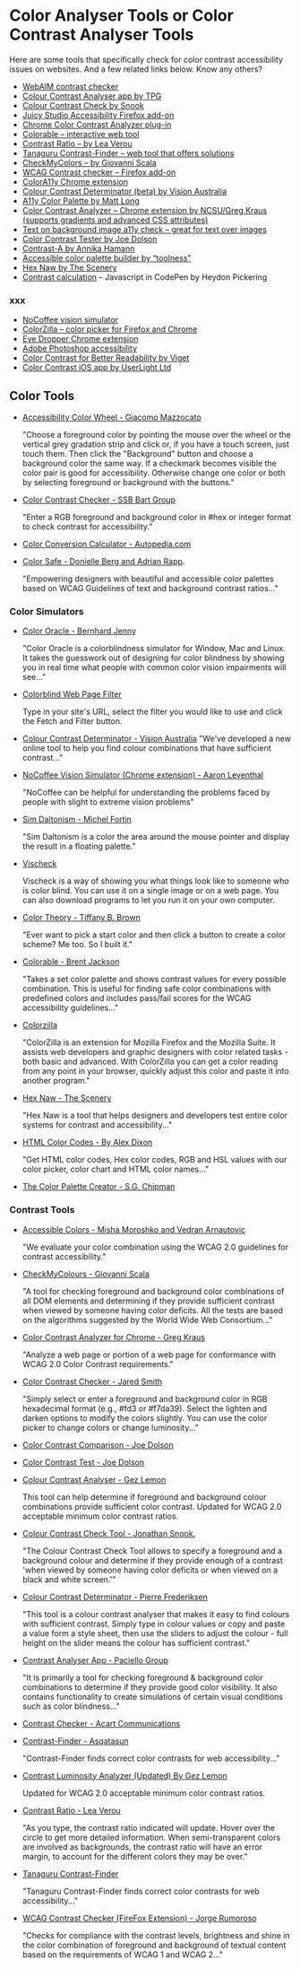 # Color Analyser Tools or Color Contrast Analyser Tools

Here are some tools that specifically check for color contrast accessibility issues on websites. And a few related links below. Know any others?			
				
* [WebAIM contrast checker](http://webaim.org/resources/contrastchecker/)
* [Colour Contrast Analyser app by TPG](https://www.paciellogroup.com/resources/contrastanalyser/)
* [Colour Contrast Check by Snook](http://snook.ca/technical/colour_contrast/colour.html)
* [Juicy Studio Accessibility Firefox add-on](https://addons.mozilla.org/en-US/firefox/addon/juicy-studio-accessibility-too/)
* [Chrome Color Contrast Analyzer plug-in](https://chrome.google.com/webstore/search/color%20contrast%20analyzer)
* [Colorable &#8211; interactive web tool](http://jxnblk.com/colorable/demos/text/)
* [Contrast Ratio &#8211; by Lea Verou](http://leaverou.github.io/contrast-ratio/)
* [Tanaguru Contrast-Finder &#8211; web tool that offers solutions](http://contrast-finder.tanaguru.com/)
* [CheckMyColors &#8211; by Giovanni Scala](http://www.checkmycolours.com/)
* [WCAG Contrast checker &#8211; Firefox add-on](https://addons.mozilla.org/en-us/firefox/addon/wcag-contrast-checker/)
* [ColorA11y Chrome extension](https://chrome.google.com/webstore/detail/colora11y/icfneoldcbdmgaiocnnobpbbjncdfbfb?hl=en)
* [Colour Contrast Determinator (beta) by Vision Australia](http://www.visionaustralia.org/digital-access-determinator)
* [A11y Color Palette by Matt Long](http://a11yrocks.com/colorPalette/)
* [Color Contrast Analyzer &#8211; Chrome extension by NCSU/Greg Kraus (supports gradients and advanced CSS attributes)](https://chrome.google.com/webstore/detail/color-contrast-analyzer/dagdlcijhfbmgkjokkjicnnfimlebcll)
* [Text on background image a11y check &#8211; great for text over images](http://www.brandwood.com/a11y/)
* [Color Contrast Tester by Joe Dolson](https://www.joedolson.com/2008/05/testing-color-contrast/)
* [Contrast-A by Annika Hamann](http://dasplankton.de/ContrastA/)
* [Accessible color palette builder by &#8220;toolness&#8221;](https://toolness.github.io/accessible-color-matrix/)
* [Hex Naw by The Scenery](https://hexnaw.com/)
* [Contrast calculation</a> &#8211; Javascript in CodePen by Heydon Pickering](https://codepen.io/heydon/pen/oewNLp/)

### xxx

* [NoCoffee vision simulator](https://chrome.google.com/webstore/detail/nocoffee/jjeeggmbnhckmgdhmgdckeigabjfbddl/)
* [ColorZilla &#8211; color picker for Firefox and Chrome](http://www.colorzilla.com/chrome/)
* [Eye Dropper Chrome extension](https://chrome.google.com/webstore/detail/eye-dropper/hmdcmlfkchdmnmnmheododdhjedfccka?hl=en)
* [Adobe Photoshop accessibility](http://www.adobe.com/accessibility/products/photoshop.html)
* [Color Contrast for Better Readability by Viget](https://viget.com/inspire/color-contrast)
* [Color Contrast iOS app by UserLight Ltd](https://itunes.apple.com/na/app/color-contrast/id1095478187)

## Color Tools

* [Accessibility Color Wheel - Giacomo Mazzocato](http://gmazzocato.altervista.org/colorwheel/wheel.php)

  &quot;Choose a foreground color by pointing the mouse over the wheel or the vertical grey gradation strip and click or, if you have a touch screen, just touch them. Then click the &quot;Background&quot; button and choose a background color the same way. If a checkmark becomes visible the color pair is good for accessibility. Otherwise change one color or both by selecting foreground or background with the buttons.&quot; 
* [Color Contrast Checker - SSB Bart Group](http://www.ssbbartgroup.com/reference/color-contrast-checker/)

  &quot;Enter a RGB foreground and background color in #hex or integer format to check contrast for accessibility.&quot; 
* [Color Conversion Calculator - Autopedia.com](http://autopedia.com/html/ColorCalculator.html)
* [Color Safe - Donielle Berg and Adrian Rapp](http://colorsafe.co/).

  &quot;Empowering designers with beautiful and accessible color palettes based on WCAG Guidelines of text and background contrast ratios...&quot;

### Color Simulators

* [Color Oracle - Bernhard Jenny](http://colororacle.cartography.ch/)

   "Color Oracle is a colorblindness simulator for Window, Mac and Linux. It takes the guesswork out of designing for color blindness by showing you in real time what people with common color vision impairments will see..."
* [Colorblind Web Page Filter](https://www.toptal.com/designers/colorfilter)

   Type in your site's URL, select the filter you would like to use and click the Fetch and Filter button. 
* [Colour Contrast Determinator - Vision Australia](http://www.visionaustralia.org/business-and-professionals/digital-access-consulting/resources/tools-to-download/colour-contrast-determinator) 
   &quot;We've developed a new online tool to help you find colour combinations that have sufficient contrast...&quot;
* [NoCoffee Vision Simulator (Chrome extension) - Aaron Leventhal](https://chrome.google.com/webstore/detail/nocoffee/jjeeggmbnhckmgdhmgdckeigabjfbddl)

  &quot;NoCoffee can be helpful for understanding the problems faced by people with slight to extreme vision problems&quot;        
* [Sim Daltonism - Michel Fortin](https://michelf.ca/projects/sim-daltonism/)

  "Sim Daltonism is a color the area around the mouse pointer and display the result in a floating palette."
* [Vischeck](http://www.vischeck.com/vischeck/vischeckURL.php)

  Vischeck is a way of showing you what things look like to someone who is color blind. You can use it on a single image or on a web page. You can also download programs to let you run it on your own computer.
* [Color Theory - Tiffany B. Brown](https://colors.webinista.com/) 

  &quot;Ever want to pick a start color and then click a button to create a color scheme? Me too. So I built it.&quot; 
* [Colorable - Brent Jackson](http://jxnblk.com/colorable/demos/text/)

  &quot;Takes a set color palette and shows contrast values for every possible combination. This is useful for finding safe color combinations with predefined colors and includes pass/fail scores for the WCAG accessibility guidelines...&quot;
* [Colorzilla](https://addons.mozilla.org/en-US/firefox/addon/colorzilla/)

  "ColorZilla is an extension for Mozilla Firefox and the Mozilla Suite. It assists web developers and graphic designers with color related tasks - both basic and advanced. With ColorZilla you can get a color reading from any point in your browser, quickly adjust this color and paste it into another program."
* [Hex Naw - The Scenery](https://hexnaw.com/)

  &quot;Hex Naw is a tool that helps designers and developers test entire color systems for contrast and accessibility...&quot;  
* [HTML Color Codes -  By Alex Dixon](http://htmlcolorcodes.com/)

  &quot;Get HTML color codes, Hex color codes, RGB and HSL values with our color picker, color chart and HTML color names...&quot;
* [The Color Palette Creator - S.G. Chipman](http://slayeroffice.com/tools/color_palette/)

		
### Contrast Tools

* [Accessible Colors - Misha Moroshko and Vedran Arnautovic](http://accessible-colors.com/)

  "We evaluate your color combination using the WCAG 2.0 guidelines for contrast accessibility."
* [CheckMyColours - Giovanni Scala](http://www.checkmycolours.com)

  "A tool for checking foreground and background color combinations of all DOM elements and determining if they provide sufficient contrast when viewed by someone having color deficits. All the tests are based on the algorithms suggested by the World Wide Web Consortium..."
* [Color Contrast Analyzer for Chrome - Greg Kraus](https://chrome.google.com/webstore/detail/color-contrast-analyzer/dagdlcijhfbmgkjokkjicnnfimlebcll?hl=en)

  &quot;Analyze a web page or portion of a web page for conformance with WCAG 2.0 Color Contrast requirements.&quot;
* [Color Contrast Checker - Jared Smith](http://webaim.org/resources/contrastchecker/)

  "Simply select or enter a foreground and background color in RGB hexadecimal format (e.g., #fd3 or #f7da39). Select the lighten and darken options to modify the colors slightly. You can use the color picker to change colors or change luminosity..."
* [Color Contrast Comparison - Joe Dolson](http://www.joedolson.com/color-contrast-compare.php)
* [Color Contrast Test - Joe Dolson](http://www.joedolson.com/color-contrast-tester.php)
* [Colour Contrast Analyser - Gez Lemon](http://juicystudio.com/services/luminositycontrastratio.php)

  This tool can help determine if foreground and background colour combinations provide sufficient color contrast. Updated for WCAG 2.0 acceptable minimum color contrast ratios.
* [Colour Contrast Check Tool - Jonathan Snook.](https://snook.ca/technical/colour_contrast/colour.html)

  "The Colour Contrast Check Tool allows to specify a foreground and a background colour and determine if they provide enough of a contrast 'when viewed by someone having color deficits or when viewed on a black and white screen.'"
* [Colour Contrast Determinator -  Pierre Frederiksen](http://www.visionaustralia.org/business-and-professionals/digital-access-consulting/resources/tools-to-download/colour-contrast-determinator)

  &quot;This tool is a colour contrast analyser that makes it easy to find colours with sufficient contrast. Simply type in colour values or copy and paste a value form a style sheet, then use the sliders to adjust the colour - full height on the slider means the colour has sufficient contrast.&quot; 
* [Contrast Analyser App - Paciello Group](https://www.paciellogroup.com/resources/contrastanalyser/)

  "It is primarily a tool for checking foreground &amp; background color combinations to determine if they provide good color visibility. It also contains functionality to create simulations of certain visual conditions such as color blindness..."
* [Contrast Checker -  Acart Communications](http://contrastchecker.com/)
* [Contrast-Finder -  Asqatasun](https://app.contrast-finder.org/result.html)

  &quot;Contrast-Finder finds correct color contrasts for web accessibility...&quot; 
* [Contrast Luminosity Analyzer (Updated) By Gez Lemon](http://juicystudio.com/services/luminositycontrastratio.php)

  Updated for WCAG 2.0 acceptable minimum color contrast ratios.
* [Contrast Ratio - Lea Verou](http://leaverou.github.io/contrast-ratio/)

  &quot;As you type, the contrast ratio indicated will update. Hover over the circle to get more detailed information. When semi-transparent colors are involved as backgrounds, the contrast ratio will have an error margin, to account for the different colors they may be over."
* [Tanaguru Contrast-Finder](http://contrast-finder.tanaguru.com/)

  &quot;Tanaguru Contrast-Finder finds correct color contrasts for web accessibility...&quot;
* [WCAG Contrast Checker (FireFox Extension) - Jorge Rumoroso](https://addons.mozilla.org/en-us/firefox/addon/wcag-contrast-checker/)

  &quot;Checks for compliance with the contrast levels, brightness and shine in the color combination of foreground and background of textual content based on the requirements of WCAG 1 and WCAG 2...&quot;


